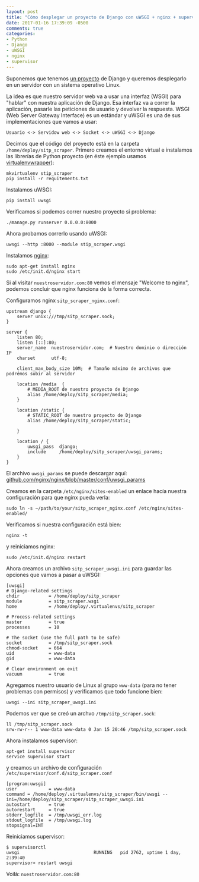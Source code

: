 ```yaml
---
layout: post
title: "Cómo desplegar un proyecto de Django con uWSGI + nginx + supervisor"
date: 2017-01-16 17:39:09 -0500
comments: true
categories:
- Python
- Django
- uWSGI
- nginx
- supervisor
---
```


Suponemos que tenemos [un proyecto](https://github.com/vero4karu/sitp_scraper) de Django y queremos desplegarlo en un servidor con un sistema operativo Linux.

La idea es que nuestro servidor web va a usar una interfaz (WSGI) para "hablar" con nuestra aplicación de Django. Esa interfaz va a correr la aplicación, pasarle las peticiones de usuario y devolver la respuesta. WSGI (Web Server Gateway Interface) es un estándar y uWSGI es una de sus implementaciones que vamos a usar:

    Usuario <-> Servidow web <-> Socket <-> uWSGI <-> Django

Decimos que el código del proyecto está en la carpeta `/home/deploy/sitp_scraper`. Primero creamos el entorno virtual e instalamos las librerías de Python proyecto (en éste ejemplo usamos [virtualenvwrapper](https://virtualenvwrapper.readthedocs.io/en/latest/)):

    mkvirtualenv stip_scraper
    pip install -r requitements.txt

Instalamos uWSGI:

    pip install uwsgi

Verificamos si podemos correr nuestro proyecto si problema:

    ./manage.py runserver 0.0.0.0:8000

Ahora probamos correrlo usando uWSGI:

    uwsgi --http :8000 --module stip_scraper.wsgi

Instalamos [nginx](https://nginx.org/en/):

    sudo apt-get install nginx
    sudo /etc/init.d/nginx start 

Si al visitar `nuestroservidor.com:80` vemos el mensaje "Welcome to nginx", podemos concluir que nginx funciona de la forma correcta.

Configuramos nginx `sitp_scraper_nginx.conf`:

```nginx
upstream django {
    server unix:///tmp/sitp_scraper.sock;
}

server {
    listen 80;
    listen [::]:80;
    server_name  nuestroservidor.com;  # Nuestro dominio o dirección IP
    charset      utf-8;

    client_max_body_size 10M;  # Tamaño máximo de archivos que podrémos subir al servidor

    location /media  {
        # MEDIA_ROOT de nuestro proyecto de Django
        alias /home/deploy/sitp_scraper/media;
    }

    location /static {
        # STATIC_ROOT de nuestro proyecto de Django
        alias /home/deploy/sitp_scraper/static;

    }

    location / {
        uwsgi_pass  django;
        include     /home/deploy/sitp_scraper/uwsgi_params;
    }
}
```

El archivo `uwsgi_params` se puede descargar aquí: [github.com/nginx/nginx/blob/master/conf/uwsgi_params](https://github.com/nginx/nginx/blob/master/conf/uwsgi_params)

Creamos en la carpeta `/etc/nginx/sites-enabled` un enlace hacía nuestra configuración para que nginx pueda verla:

    sudo ln -s ~/path/to/your/sitp_scraper_nginx.conf /etc/nginx/sites-enabled/

Verificamos si nuestra configuración está bien:

    nginx -t

y reiniciamos nginx:

    sudo /etc/init.d/nginx restart

Ahora creamos un archivo `sitp_scraper_uwsgi.ini` para guardar las opciones que vamos a pasar a uWSGI:

```
[uwsgi]
# Django-related settings
chdir           = /home/deploy/sitp_scraper
module          = sitp_scraper.wsgi
home            = /home/deploy/.virtualenvs/sitp_scraper

# Process-related settings
master          = true
processes       = 10

# The socket (use the full path to be safe)
socket          = /tmp/sitp_scraper.sock
chmod-socket    = 664
uid             = www-data
gid             = www-data

# Clear environment on exit
vacuum          = true
```

Agregamos nuestro usuario de Linux al grupo `www-data` (para no tener problemas con permisos) y verificamos que todo funcione bien:

    uwsgi --ini sitp_scraper_uwsgi.ini

Podemos ver que se creó un archvo `/tmp/sitp_scraper.sock`:
    
    ll /tmp/sitp_scraper.sock
    srw-rw-r-- 1 www-data www-data 0 Jan 15 20:46 /tmp/sitp_scraper.sock


Ahora instalamos supervisor:

    apt-get install supervisor
    service supervisor start

y creamos un archivo de configuración `/etc/supervisor/conf.d/sitp_scraper.conf`

```
[program:uwsgi]
user            = www-data
command = /home/deploy/.virtualenvs/sitp_scraper/bin/uwsgi --ini=/home/deploy/sitp_scraper/sitp_scraper_uwsgi.ini
autostart       = true
autorestart     = true
stderr_logfile  = /tmp/uwsgi_err.log
stdout_logfile  = /tmp/uwsgi.log
stopsignal=INT
```

Reiniciamos supervisor:

    $ supervisorctl  
    uwsgi                            RUNNING   pid 2762, uptime 1 day, 2:39:40
    supervisor> restart uwsgi

Voilà: `nuestroservidor.com:80`
